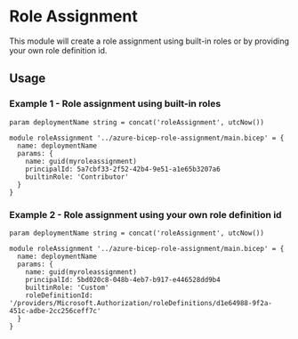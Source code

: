 # Role Assignment
This module will create a role assignment using built-in roles or by providing your own role definition id.

## Usage

### Example 1 - Role assignment using built-in roles
``` bicep
param deploymentName string = concat('roleAssignment', utcNow())

module roleAssignment '../azure-bicep-role-assignment/main.bicep' = {
  name: deploymentName
  params: {
    name: guid(myroleassignment)
    principalId: 5a7cbf33-2f52-42b4-9e51-a1e65b3207a6
    builtinRole: 'Contributor'
  }
}
```

### Example 2 - Role assignment using your own role definition id
``` bicep
param deploymentName string = concat('roleAssignment', utcNow())

module roleAssignment '../azure-bicep-role-assignment/main.bicep' = {
  name: deploymentName
  params: {
    name: guid(myroleassignment)
    principalId: 5bd020c8-048b-4eb7-b917-e446528dd9b4
    builtinRole: 'Custom'
    roleDefinitionId: '/providers/Microsoft.Authorization/roleDefinitions/d1e64988-9f2a-451c-adbe-2cc256ceff7c'
  }
}
```
